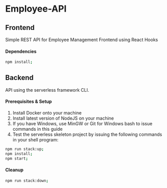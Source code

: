 # Employee-API

## Frontend
Simple REST API for Employee Management
Frontend using React Hooks

#### Dependencies
```bash
npm install;
```

## Backend
API using the serverless framework CLI.

#### Prerequisites & Setup
1. Install Docker onto your machine
2. Install latest version of NodeJS on your machine 
3. If you have Windows, use MinGW or Git for Windows bash to issue commands in this guide
4. Test the serverless skeleton project by issuing the following commands in your shell program:

```bash
npm run stack:up;
npm install;
npm start;
```

#### Cleanup
```bash
npm run stack:down;
```

